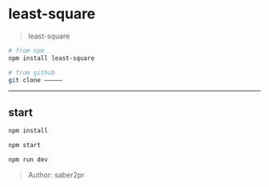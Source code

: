 # least-square

> least-square

```bash
# from npm
npm install least-square

# from github
git clone —————
```

---

## start

```bash
npm install
```

```bash
npm start

npm run dev

```

> Author: saber2pr
